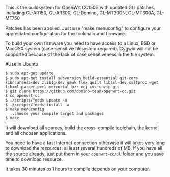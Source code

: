 This is the buildsystem for OpenWrt CC1505 with updated GLI patches,
including GL-AR150, GL-AR300, GL-Domino, GL-MT300N, GL-MT300A, GL-MT750

Patches has been applied. Just use "make menuconfig" to configure your appreciated
configuration for the toolchain and firmware.

To build your own firmware you need to have access to a Linux, BSD or MacOSX system
(case-sensitive filesystem required). Cygwin will not be supported because of
the lack of case sensitiveness in the file system.


#Use in Ubuntu

```
$ sudo apt-get update
$ sudo apt-get install subversion build-essential git-core libncurses5-dev zlib1g-dev gawk flex quilt libssl-dev xsltproc wget libxml-parser-perl mercurial bzr ecj cvs unzip git
$ git clone https://github.com/domino-team/openwrt-cc.git
$ cd openwrt-cc
$ ./scripts/feeds update -a
$ ./scripts/feeds install -a
$ make menuconfig
  ..choose your compile target and packages
$ make
```

It will download all sources, build the cross-compile toolchain, the kernel and all choosen applications.

You need to have a fast Internet connection otherwise it will takes very long to download the resources, al least several hundreds of MB. If you have all the source already, just put them in your `openwrt-cc/dl` folder and you save time to download resource.

It takes 30 minutes to 1 hours to compile depends on your computer. 
